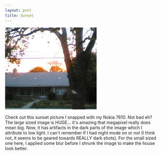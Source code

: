 ```yaml
---
layout: post
title: Sunset 
---
```

<div class="floating_left"><a href="/weblog/images/2004/sunset.jpg"><img src="/weblog/images/2004/sunset_small.jpg" alt="sunset" /></a></div><p>Check out this sunset picture I snapped with my Nokia 7610. Not bad eh? The large sized image is HUGE... it's amazing that megapixel really does mean big. Now, it has artifacts in the dark parts of the image which I attribute to low light. I can't remember if I had night mode on or not (I think not, it seems to be geared towards REALLY dark shots). For the small sized one here, I applied some blur before I shrunk the image to make the house look better. </p>

